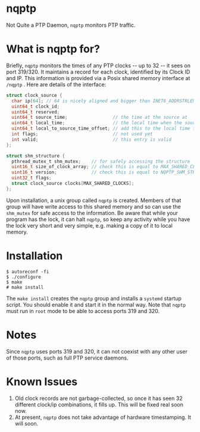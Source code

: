 # nqptp
Not Quite a PTP Daemon, `nqptp` monitors PTP traffic.

# What is nqptp for?
Briefly, `nqptp` monitors the times of any PTP clocks -- up to 32 -- it sees on port 319/320. It maintains a record for each clock, identified by its Clock ID and IP. This information is provided via a Posix shared memory interface at `/nqptp` . Here are details of the interface:
```c
struct clock_source {
  char ip[64]; // 64 is nicely aligned and bigger than INET6_ADDRSTRLEN (46)
  uint64_t clock_id;
  uint64_t reserved;
  uint64_t source_time;                 // the time at the source at
  uint64_t local_time;                  // the local time when the source time is valid
  uint64_t local_to_source_time_offset; // add this to the local time to get source time
  int flags;                            // not used yet
  int valid;                            // this entry is valid
};

struct shm_structure {
  pthread_mutex_t shm_mutex;    // for safely accessing the structure
  uint16_t size_of_clock_array; // check this is equal to MAX_SHARED_CLOCKS
  uint16_t version;             // check this is equal to NQPTP_SHM_STRUCTURES_VERSION
  uint32_t flags;
  struct clock_source clocks[MAX_SHARED_CLOCKS];
};
```
Upon installation, a unix group called `nqptp` is created. Members of that group will have write access to this shared memory and so can use the `shm_mutex` for safe access to the information. Be aware that while your program has the lock, it can halt `nqptp`, so keep any activity while you have the lock very short and very simple, e.g. making a copy of it to local memory. 

# Installation
```
$ autoreconf -fi
$ ./configure
$ make
# make install
```
The `make install` creates the `nqptp` group and installs a `systemd` startup script. You should enable it and start it in the normal way. Note that `nqptp` must run in `root` mode to be able to access ports 319 and 320.

# Notes
Since `nqptp` uses ports 319 and 320, it can not coexist with any other user of those ports, such as full PTP service daemons.

# Known Issues
1. Old clock records are not garbage-collected, so once it has seen 32 different clock/ip combinations, it fills up. This will be fixed real soon now.
2. At present, `nqptp` does not take advantage of hardware timestamping. It will soon.
